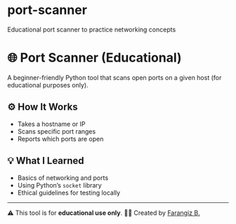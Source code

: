 # port-scanner
Educational port scanner to practice networking concepts
# 🌐 Port Scanner (Educational)

A beginner-friendly Python tool that scans open ports on a given host (for educational purposes only).

## ⚙️ How It Works
- Takes a hostname or IP  
- Scans specific port ranges  
- Reports which ports are open  

## 💡 What I Learned
- Basics of networking and ports  
- Using Python’s `socket` library  
- Ethical guidelines for testing locally

---
⚠️ This tool is for **educational use only**.
👩‍💻 Created by [Farangiz B.](https://github.com/leonorei)
